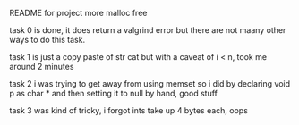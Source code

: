 README for project more malloc free

task 0 is done, it does return a valgrind error but there are not maany other ways to do this task.

task 1 is just a copy paste of str cat but with a caveat of i < n, took me around 2 minutes

task 2 i was trying to get away from using memset so i did by declaring void p as char * and then setting it to null by hand, good stuff

task 3 was kind of tricky, i forgot ints take up 4 bytes each, oops
